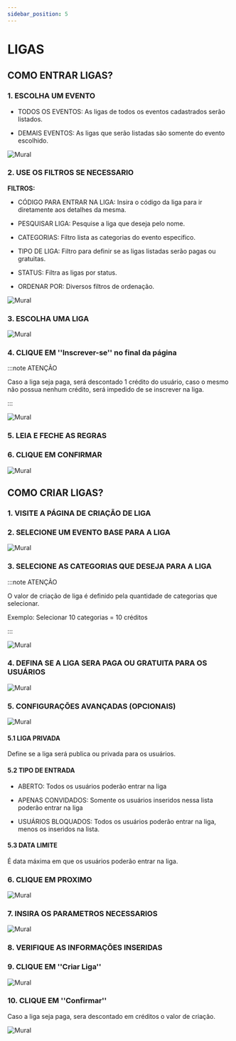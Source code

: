 ```yaml
---
sidebar_position: 5
---
```


# LIGAS

## COMO ENTRAR LIGAS?

### 1. ESCOLHA UM EVENTO

- TODOS OS EVENTOS: As ligas de todos os eventos cadastrados serão listados.

- DEMAIS EVENTOS: As ligas que serão listadas são somente do evento escolhido.

![Mural](/img/Plataforma2/liga.png)

### 2. USE OS FILTROS SE NECESSARIO

**FILTROS:**

- CÓDIGO PARA ENTRAR NA LIGA: Insira o código da liga para ir diretamente aos detalhes da mesma.

- PESQUISAR LIGA: Pesquise a liga que deseja pelo nome.

- CATEGORIAS: Filtro lista as categorias do evento especifico.

- TIPO DE LIGA: Filtro para definir se as ligas listadas serão pagas ou gratuitas.

- STATUS: Filtra as ligas por status.

- ORDENAR POR: Diversos filtros de ordenação.

![Mural](/img/Plataforma2/liga1.png)

### 3. ESCOLHA UMA LIGA

![Mural](/img/Plataforma2/liga2.png)

### 4. CLIQUE EM ''Inscrever-se'' no final da página

:::note ATENÇÃO

Caso a liga seja paga, será descontado 1 crédito do usuário, caso o mesmo não possua nenhum crédito, será impedido de se inscrever na liga.

:::

![Mural](/img/Plataforma2/liga3.png)

### 5. LEIA E FECHE AS REGRAS

### 6. CLIQUE EM CONFIRMAR

![Mural](/img/Plataforma2/liga4.png)

## COMO CRIAR LIGAS?

### 1. VISITE A PÁGINA DE CRIAÇÃO DE LIGA

### 2. SELECIONE UM EVENTO BASE PARA A LIGA

![Mural](/img/Plataforma2/liga5.png)

### 3. SELECIONE AS CATEGORIAS QUE DESEJA PARA A LIGA

:::note ATENÇÃO

O valor de criação de liga é definido pela quantidade de categorias que selecionar.

Exemplo: Selecionar 10 categorias = 10 créditos

:::

![Mural](/img/Plataforma2/liga6.png)

### 4. DEFINA SE A LIGA SERA PAGA OU GRATUITA PARA OS USUÁRIOS

![Mural](/img/Plataforma2/liga7.png)

### 5. CONFIGURAÇÕES AVANÇADAS (OPCIONAIS)

![Mural](/img/Plataforma2/liga8.png)

#### 5.1 LIGA PRIVADA

Define se a liga será publica ou privada para os usuários.

#### 5.2 TIPO DE ENTRADA

- ABERTO: Todos os usuários poderão entrar na liga

- APENAS CONVIDADOS: Somente os usuários inseridos nessa lista poderão entrar na liga

- USUÁRIOS BLOQUADOS: Todos os usuários poderão entrar na liga, menos os inseridos na lista.

#### 5.3 DATA LIMITE

É data máxima em que os usuários poderão entrar na liga.

### 6. CLIQUE EM PROXIMO

![Mural](/img/Plataforma2/liga9.png)

### 7. INSIRA OS PARAMETROS NECESSARIOS

![Mural](/img/Plataforma2/liga10.png)

### 8. VERIFIQUE AS INFORMAÇÕES INSERIDAS

### 9. CLIQUE EM ''Criar Liga''

![Mural](/img/Plataforma2/liga11.png)

### 10. CLIQUE EM ''Confirmar''

Caso a liga seja paga, sera descontado em créditos o valor de criação.

![Mural](/img/Plataforma2/liga12.png)